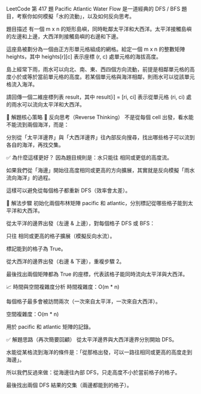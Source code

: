 LeetCode 第 417 題 Pacific Atlantic Water Flow 是一道經典的 DFS / BFS 題目，考察你如何模擬「水的流動」，以及如何反向思考。

題目描述
有一個 m x n 的矩形島嶼，同時毗鄰太平洋和大西洋。太平洋接觸島嶼的左邊和上邊，大西洋則接觸島嶼的右邊和下邊。

這座島被劃分為一個由正方形單元格組成的網格。給定一個 m x n 的整數矩陣 heights，其中 heights[r][c] 表示座標 (r, c) 處單元格的海拔高度。

島上經常下雨，雨水可以向北、南、東、西四個方向流動，前提是相鄰單元格的高度小於或等於當前單元格的高度。若某個單元格與海洋相鄰，則雨水可以從該單元格流入海洋。

請回傳一個二維座標列表 result，其中 result[i] = [ri, ci] 表示從單元格 (ri, ci) 處的雨水可以流向太平洋和大西洋。

🧠 解題核心策略
🔄 反向思考（Reverse Thinking）
不是從每個 cell 出發，看水能不能流到兩個海洋，而是：

分別從「太平洋邊界」與「大西洋邊界」往內部反向搜尋，找出哪些格子可以流到各自的海洋，再找交集。

✅ 為什麼這樣更好？
因為題目規則是：水只能往 相同或更低的高度流。

如果我們從「海邊」開始往高度相同或更高的方向擴展，其實就是反向模擬「雨水流向海洋」的過程。

這樣可以避免從每個格子都重新 DFS（效率會太差）。

🔧 解法步驟
初始化兩個布林矩陣 pacific 和 atlantic，分別標記從哪些格子能到太平洋和大西洋。

從太平洋的邊界出發（左邊 & 上邊），對每個格子 DFS 或 BFS：

只往 相同或更高的格子擴展（模擬反向水流）。

標記能到的格子為 True。

從大西洋的邊界出發（右邊 & 下邊），重複步驟 2。

最後找出兩個矩陣都為 True 的座標，代表該格子能同時流向太平洋與大西洋。

📈 時間與空間複雜度分析
時間複雜度：O(m * n)

每個格子最多會被訪問兩次（一次來自太平洋，一次來自大西洋）。

空間複雜度：O(m * n)

用於 pacific 和 atlantic 矩陣的記錄。

✅ 解題思路（再次簡要回顧）
從太平洋邊界與大西洋邊界分別開始 DFS。

水能從某格流到海洋的條件是：「從那格出發，可以一路往相同或更高的高度走到海邊」。

所以我們反過來做：從海邊往內部 DFS，只走高度不小於當前格子的格子。

最後找出兩個 DFS 結果的交集（兩邊都能到的格子）。